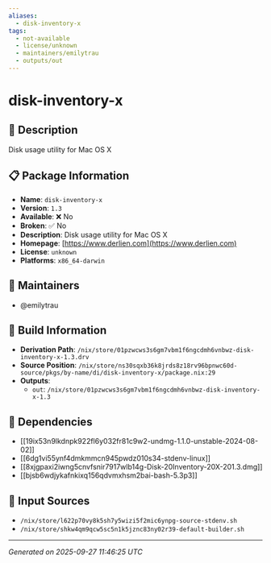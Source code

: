 ```yaml
---
aliases:
  - disk-inventory-x
tags:
  - not-available
  - license/unknown
  - maintainers/emilytrau
  - outputs/out
---
```


# disk-inventory-x

## 📝 Description

Disk usage utility for Mac OS X

## 📋 Package Information

- **Name**: `disk-inventory-x`
- **Version**: `1.3`
- **Available**: ❌ No
- **Broken**: ✅ No
- **Description**: Disk usage utility for Mac OS X
- **Homepage**: [https://www.derlien.com](https://www.derlien.com)
- **License**: `unknown`
- **Platforms**: `x86_64-darwin`
## 👥 Maintainers

- @emilytrau


## 🔧 Build Information

- **Derivation Path**: `/nix/store/01pzwcws3s6gm7vbm1f6ngcdmh6vnbwz-disk-inventory-x-1.3.drv`
- **Source Position**: `/nix/store/ns30sqxb36k8jrds8z18rv96bpnwc60d-source/pkgs/by-name/di/disk-inventory-x/package.nix:29`
- **Outputs**:
  - `out`:  `/nix/store/01pzwcws3s6gm7vbm1f6ngcdmh6vnbwz-disk-inventory-x-1.3`

## 🔗 Dependencies

- [[19ix53n9lkdnpk922fl6y032fr81c9w2-undmg-1.1.0-unstable-2024-08-02]]
- [[6dg1vi55ynf4dmkmmcn945pwdz010s34-stdenv-linux]]
- [[8xjgpaxi2iwng5cnvfsnir7917wlb14g-Disk-20Inventory-20X-201.3.dmg]]
- [[bjsb6wdjykafnkixq156qdvmxhsm2bai-bash-5.3p3]]

## 📁 Input Sources

- `/nix/store/l622p70vy8k5sh7y5wizi5f2mic6ynpg-source-stdenv.sh`
- `/nix/store/shkw4qm9qcw5sc5n1k5jznc83ny02r39-default-builder.sh`

---
*Generated on 2025-09-27 11:46:25 UTC*
